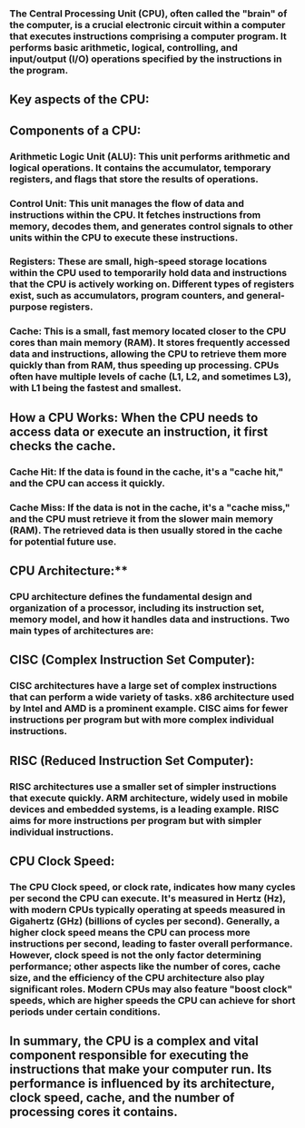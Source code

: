 ### The Central Processing Unit (CPU), often called the "brain" of the computer, is a crucial electronic circuit within a computer that executes instructions comprising a computer program. It performs basic arithmetic, logical, controlling, and input/output (I/O) operations specified by the instructions in the program.

## Key aspects of the CPU:

## Components of a CPU:
### **Arithmetic Logic Unit (ALU):** This unit performs arithmetic and logical operations. It contains the accumulator, temporary registers, and flags that store the results of operations.
### **Control Unit:** This unit manages the flow of data and instructions within the CPU. It fetches instructions from memory, decodes them, and generates control signals to other units within the CPU to execute these instructions.
### **Registers:** These are small, high-speed storage locations within the CPU used to temporarily hold data and instructions that the CPU is actively working on. Different types of registers exist, such as accumulators, program counters, and general-purpose registers.
### **Cache:** This is a small, fast memory located closer to the CPU cores than main memory (RAM). It stores frequently accessed data and instructions, allowing the CPU to retrieve them more quickly than from RAM, thus speeding up processing. CPUs often have multiple levels of cache (L1, L2, and sometimes L3), with L1 being the fastest and smallest.

## How a CPU Works: When the CPU needs to access data or execute an instruction, it first checks the cache.
### Cache Hit: If the data is found in the cache, it's a "cache hit," and the CPU can access it quickly.
### Cache Miss: If the data is not in the cache, it's a "cache miss," and the CPU must retrieve it from the slower main memory (RAM). The retrieved data is then usually stored in the cache for potential future use.

## CPU Architecture:**
### CPU architecture defines the fundamental design and organization of a processor, including its instruction set, memory model, and how it handles data and instructions. Two main types of architectures are:
## CISC (Complex Instruction Set Computer):
### CISC architectures have a large set of complex instructions that can perform a wide variety of tasks. x86 architecture used by Intel and AMD is a prominent example. CISC aims for fewer instructions per program but with more complex individual instructions.
## RISC (Reduced Instruction Set Computer):
### RISC architectures use a smaller set of simpler instructions that execute quickly. ARM architecture, widely used in mobile devices and embedded systems, is a leading example. RISC aims for more instructions per program but with simpler individual instructions.

## CPU Clock Speed:

### The CPU Clock speed, or clock rate, indicates how many cycles per second the CPU can execute. It's measured in Hertz (Hz), with modern CPUs typically operating at speeds measured in Gigahertz (GHz) (billions of cycles per second). Generally, a higher clock speed means the CPU can process more instructions per second, leading to faster overall performance. However, clock speed is not the only factor determining performance; other aspects like the number of cores, cache size, and the efficiency of the CPU architecture also play significant roles. Modern CPUs may also feature "boost clock" speeds, which are higher speeds the CPU can achieve for short periods under certain conditions.

## In summary, the CPU is a complex and vital component responsible for executing the instructions that make your computer run. Its performance is influenced by its architecture, clock speed, cache, and the number of processing cores it contains.